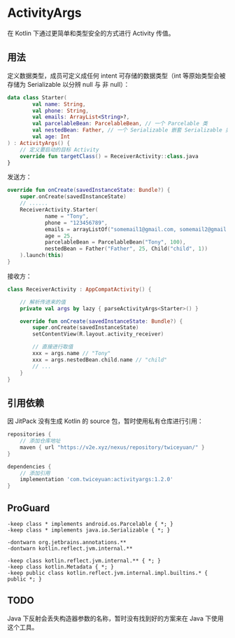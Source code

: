 # ActivityArgs

在 Kotlin 下通过更简单和类型安全的方式进行 Activity 传值。

## 用法 

定义数据类型，成员可定义成任何 intent 可存储的数据类型（int 等原始类型会被存储为 Serializable 以分辨 null 与 非 null）：

```kotlin
data class Starter(
        val name: String,
        val phone: String,
        val emails: ArrayList<String>?,
        val parcelableBean: ParcelableBean, // 一个 Parcelable 类
        val nestedBean: Father, // 一个 Serializable 嵌套 Serializable 类
        val age: Int
) : ActivityArgs() {
    // 定义要启动的目标 Activity
    override fun targetClass() = ReceiverActivity::class.java
}
```


发送方：

```kotlin
override fun onCreate(savedInstanceState: Bundle?) {
    super.onCreate(savedInstanceState)
    // ......
    ReceiverActivity.Starter(
            name = "Tony",
            phone = "123456789",
            emails = arrayListOf("somemail1@gmail.com, somemail2@gmail.com"),
            age = 25,
            parcelableBean = ParcelableBean("Tony", 100),
            nestedBean = Father("Father", 25, Child("child", 1))
    ).launch(this)
}
```


接收方：

```kotlin
class ReceiverActivity : AppCompatActivity() {

    // 解析传进来的值
    private val args by lazy { parseActivityArgs<Starter>() }

    override fun onCreate(savedInstanceState: Bundle?) {
        super.onCreate(savedInstanceState)
        setContentView(R.layout.activity_receiver)

        // 直接进行取值
        xxx = args.name // "Tony"
        xxx = args.nestedBean.child.name // "child"
        // ...
    }
}
```

## 引用依赖

因 JitPack 没有生成 Kotlin 的 source 包，暂时使用私有仓库进行引用：

```groovy
repositories {
    // 添加仓库地址
    maven { url "https://v2e.xyz/nexus/repository/twiceyuan/" }
}

dependencies {
    // 添加引用
    implementation 'com.twiceyuan:activityargs:1.2.0'
}
```

## ProGuard

```
-keep class * implements android.os.Parcelable { *; }
-keep class * implements java.io.Serializable { *; }

-dontwarn org.jetbrains.annotations.**
-dontwarn kotlin.reflect.jvm.internal.**

-keep class kotlin.reflect.jvm.internal.** { *; }
-keep class kotlin.Metadata { *; }
-keep public class kotlin.reflect.jvm.internal.impl.builtins.* { public *; }
```

## TODO

Java 下反射会丢失构造器参数的名称，暂时没有找到好的方案来在 Java 下使用这个工具。